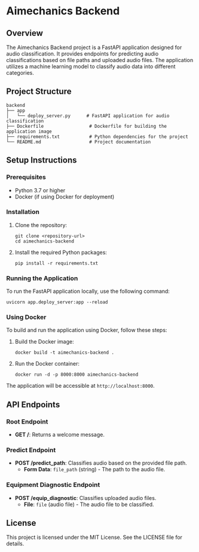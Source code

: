 # Aimechanics Backend

## Overview
The Aimechanics Backend project is a FastAPI application designed for audio classification. It provides endpoints for predicting audio classifications based on file paths and uploaded audio files. The application utilizes a machine learning model to classify audio data into different categories.

## Project Structure
```
backend
├── app
│   └── deploy_server.py      # FastAPI application for audio classification
├── Dockerfile                 # Dockerfile for building the application image
├── requirements.txt           # Python dependencies for the project
└── README.md                  # Project documentation
```

## Setup Instructions

### Prerequisites
- Python 3.7 or higher
- Docker (if using Docker for deployment)

### Installation
1. Clone the repository:
   ```
   git clone <repository-url>
   cd aimechanics-backend
   ```

2. Install the required Python packages:
   ```
   pip install -r requirements.txt
   ```

### Running the Application
To run the FastAPI application locally, use the following command:
```
uvicorn app.deploy_server:app --reload
```

### Using Docker
To build and run the application using Docker, follow these steps:

1. Build the Docker image:
   ```
   docker build -t aimechanics-backend .
   ```

2. Run the Docker container:
   ```
   docker run -d -p 8000:8000 aimechanics-backend
   ```

The application will be accessible at `http://localhost:8000`.

## API Endpoints

### Root Endpoint
- **GET /**: Returns a welcome message.

### Predict Endpoint
- **POST /predict_path**: Classifies audio based on the provided file path.
  - **Form Data**: `file_path` (string) - The path to the audio file.

### Equipment Diagnostic Endpoint
- **POST /equip_diagnostic**: Classifies uploaded audio files.
  - **File**: `file` (audio file) - The audio file to be classified.

## License
This project is licensed under the MIT License. See the LICENSE file for details.